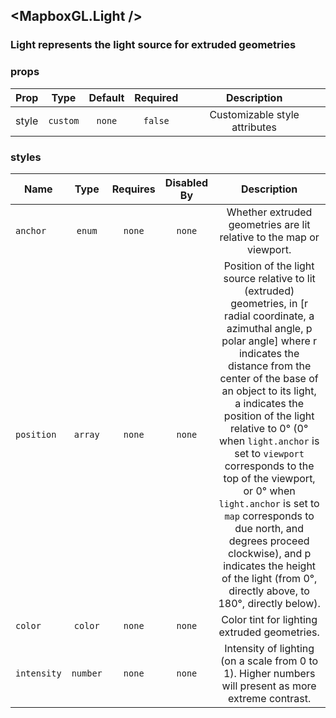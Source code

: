 ## <MapboxGL.Light />
### Light represents the light source for extruded geometries

### props
| Prop | Type | Default | Required | Description |
| ---- | :--: | :-----: | :------: | :----------: |
| style | `custom` | `none` | `false` | Customizable style attributes |


### styles
| Name | Type | Requires | Disabled By |  Description |
| ---- | :--: | :------: | :---------: | :----------: |
| `anchor` | `enum` | `none` | `none` | Whether extruded geometries are lit relative to the map or viewport. |
| `position` | `array` | `none` | `none` | Position of the light source relative to lit (extruded) geometries, in [r radial coordinate, a azimuthal angle, p polar angle] where r indicates the distance from the center of the base of an object to its light, a indicates the position of the light relative to 0° (0° when `light.anchor` is set to `viewport` corresponds to the top of the viewport, or 0° when `light.anchor` is set to `map` corresponds to due north, and degrees proceed clockwise), and p indicates the height of the light (from 0°, directly above, to 180°, directly below). |
| `color` | `color` | `none` | `none` | Color tint for lighting extruded geometries. |
| `intensity` | `number` | `none` | `none` | Intensity of lighting (on a scale from 0 to 1). Higher numbers will present as more extreme contrast. |
